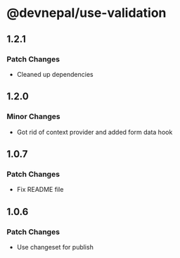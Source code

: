 # @devnepal/use-validation

## 1.2.1

### Patch Changes

- Cleaned up dependencies

## 1.2.0

### Minor Changes

- Got rid of context provider and added form data hook

## 1.0.7

### Patch Changes

- Fix README file

## 1.0.6

### Patch Changes

- Use changeset for publish
